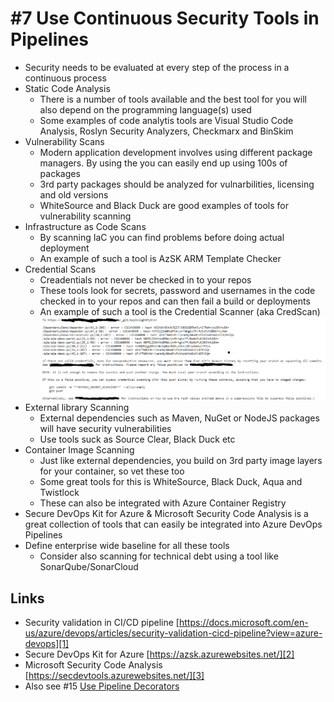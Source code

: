 # #7 Use Continuous Security Tools in Pipelines
- Security needs to be evaluated at every step of the process in a continuous process
- Static Code Analysis
    - There is a number of tools available and the best tool for you will also depend on the programming language(s) used
    - Some examples of code analytis tools are Visual Studio Code Analysis, Roslyn Security Analyzers, Checkmarx and BinSkim 
- Vulnerability Scans
    - Modern application development involves using different package managers. By using the you can easily end up using 100s of packages
    - 3rd party packages should be analyzed for vulnarbilities, licensing and old versions
    - WhiteSource and Black Duck are good examples of tools for vulnerability scanning
- Infrastructure as Code Scans
    - By scanning IaC you can find problems before doing actual deployment
    - An example of such a tool is AzSK ARM Template Checker
- Credential Scans
    - Creadentials not never be checked in to your repos
    - These tools look for secrets, password and usernames in the code checked in to your repos and can then fail a build or deployments
    - An example of such a tool is the Credential Scanner (aka CredScan)
    ![credscan][credscan]
- External library Scanning
    - External dependencies such as Maven, NuGet or NodeJS packages will have security vulnerabilities
    - Use tools suck as Source Clear, Black Duck etc
- Container Image Scanning
    - Just like external dependencies, you build on 3rd party image layers for your container, so vet these too
    - Some great tools for this is WhiteSource, Black Duck, Aqua and Twistlock
    - These can also be integrated with Azure Container Registry
- Secure DevOps Kit for Azure & Microsoft Security Code Analysis is a great collection of tools that can easily be integrated into Azure DevOps Pipelines
- Define enterprise wide baseline for all these tools
    - Consider also scanning for technical debt using a tool like SonarQube/SonarCloud

[credscan]:  /images/07-credscan.png "Credscan"

## Links
- Security validation in CI/CD pipeline [https://docs.microsoft.com/en-us/azure/devops/articles/security-validation-cicd-pipeline?view=azure-devops][1]
- Secure DevOps Kit for Azure [https://azsk.azurewebsites.net/][2]
- Microsoft Security Code Analysis [https://secdevtools.azurewebsites.net/][3]
- Also see #15 [Use Pipeline Decorators][4]

[1]: https://docs.microsoft.com/en-us/azure/devops/articles/security-validation-cicd-pipeline?view=azure-devops 
[2]: https://azsk.azurewebsites.net/
[3]: https://secdevtools.azurewebsites.net/
[4]: /practices-docs/15-practice.md